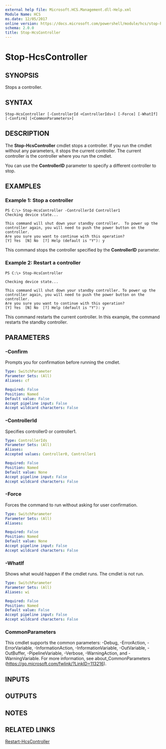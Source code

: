 ```yaml
---
external help file: Microsoft.HCS.Management.dll-Help.xml
Module Name: HCS
ms.date: 12/05/2017
online version: https://docs.microsoft.com/powershell/module/hcs/stop-hcscontroller?view=windowsserver2012r2-ps&wt.mc_id=ps-gethelp
schema: 2.0.0
title: Stop-HcsController
---
```


# Stop-HcsController

## SYNOPSIS
Stops a controller.

## SYNTAX

```
Stop-HcsController [-ControllerId <ControllerIds>] [-Force] [-WhatIf] [-Confirm] [<CommonParameters>]
```

## DESCRIPTION
The **Stop-HcsController** cmdlet stops a controller.
If you run the cmdlet without any parameters, it stops the current controller.
The current controller is the controller where you run the cmdlet.

You can use the **ControllerID** parameter to specify a different controller to stop.

## EXAMPLES

### Example 1: Stop a controller
```
PS C:\> Stop-HcsController -ControllerId Controller1
Checking device state...

This command will shut down your standby controller.  To power up the 
controller again, you will need to push the power button on the controller. 
Are you sure you want to continue with this operation?
[Y] Yes  [N] No  [?] Help (default is "Y"): y
```

This command stops the controller specified by the **ControllerID** parameter.

### Example 2: Restart a controller
```
PS C:\> Stop-HcsController

Checking device state...

This command will shut down your standby controller. To power up the 
controller again, you will need to push the power button on the controller. 
Are you sure you want to continue with this operation?
[Y] Yes  [N] No  [?] Help (default is "Y"): y
```

This command restarts the current controller.
In this example, the command restarts the standby controller.

## PARAMETERS

### -Confirm
Prompts you for confirmation before running the cmdlet.

```yaml
Type: SwitchParameter
Parameter Sets: (All)
Aliases: cf

Required: False
Position: Named
Default value: False
Accept pipeline input: False
Accept wildcard characters: False
```

### -ControllerId
Specifies controller0 or controller1.

```yaml
Type: ControllerIds
Parameter Sets: (All)
Aliases: 
Accepted values: Controller0, Controller1

Required: False
Position: Named
Default value: None
Accept pipeline input: False
Accept wildcard characters: False
```

### -Force
Forces the command to run without asking for user confirmation.

```yaml
Type: SwitchParameter
Parameter Sets: (All)
Aliases: 

Required: False
Position: Named
Default value: None
Accept pipeline input: False
Accept wildcard characters: False
```

### -WhatIf
Shows what would happen if the cmdlet runs.
The cmdlet is not run.

```yaml
Type: SwitchParameter
Parameter Sets: (All)
Aliases: wi

Required: False
Position: Named
Default value: False
Accept pipeline input: False
Accept wildcard characters: False
```

### CommonParameters
This cmdlet supports the common parameters: -Debug, -ErrorAction, -ErrorVariable, -InformationAction, -InformationVariable, -OutVariable, -OutBuffer, -PipelineVariable, -Verbose, -WarningAction, and -WarningVariable. For more information, see about_CommonParameters (https://go.microsoft.com/fwlink/?LinkID=113216).

## INPUTS

## OUTPUTS

## NOTES

## RELATED LINKS

[Restart-HcsController](./Restart-HcsController.md)

